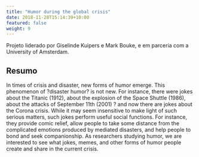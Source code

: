 ```yaml
---
title: "Humor during the global crisis"
date: 2018-11-28T15:14:39+10:00
featured: false
weight: 9
---
```


Projeto liderado por Giselinde Kuipers e Mark Bouke, e em parceria com a University of Amsterdam.

## Resumo

In times of crisis and disaster, new forms of humor emerge. This phenomenon of ?disaster humor? is not new. For instance, there were jokes about the Titanic (1912), about the explosion of the Space Shuttle (1986), about the attacks of September 11th (2001) ? and now there are jokes about the Corona crisis. While it may seem insensitive to make light of such serious matters, such jokes perform useful social functions. For instance, they provide comic relief, allow people to take some distance from the complicated emotions produced by mediated disasters, and help people to bond and seek companionship. As researchers studying humor, we are interested to see what jokes, memes, and other forms of humor people create and share in the current crisis.
